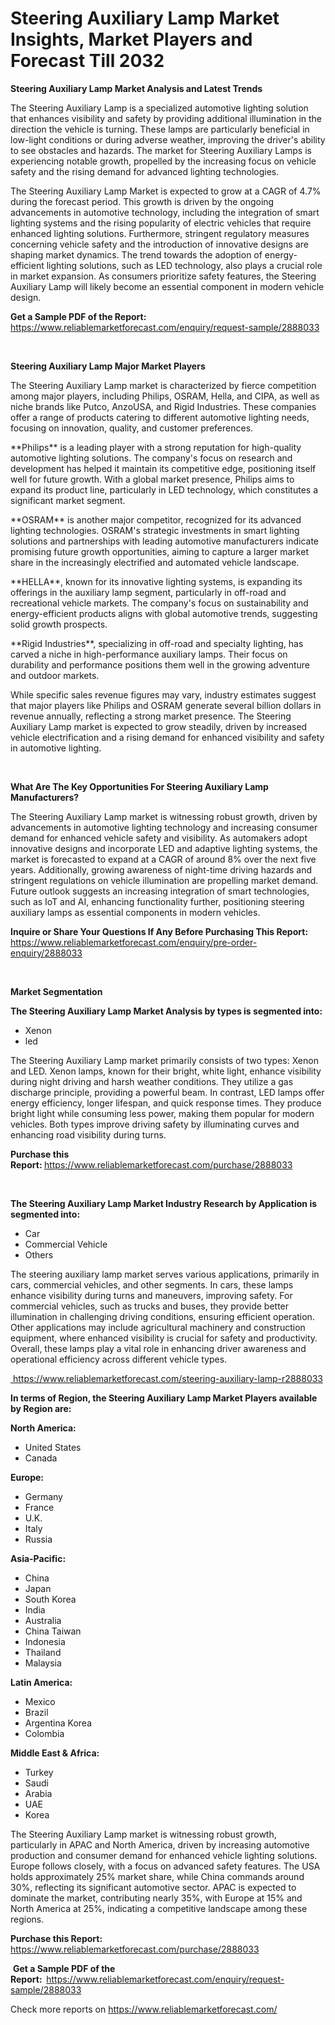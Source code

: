 <p><h1>Steering Auxiliary Lamp Market Insights, Market Players and Forecast Till 2032</h1></p><p><strong>Steering Auxiliary Lamp Market Analysis and Latest Trends</strong></p>
<p><p>The Steering Auxiliary Lamp is a specialized automotive lighting solution that enhances visibility and safety by providing additional illumination in the direction the vehicle is turning. These lamps are particularly beneficial in low-light conditions or during adverse weather, improving the driver's ability to see obstacles and hazards. The market for Steering Auxiliary Lamps is experiencing notable growth, propelled by the increasing focus on vehicle safety and the rising demand for advanced lighting technologies.</p><p>The Steering Auxiliary Lamp Market is expected to grow at a CAGR of 4.7% during the forecast period. This growth is driven by the ongoing advancements in automotive technology, including the integration of smart lighting systems and the rising popularity of electric vehicles that require enhanced lighting solutions. Furthermore, stringent regulatory measures concerning vehicle safety and the introduction of innovative designs are shaping market dynamics. The trend towards the adoption of energy-efficient lighting solutions, such as LED technology, also plays a crucial role in market expansion. As consumers prioritize safety features, the Steering Auxiliary Lamp will likely become an essential component in modern vehicle design.</p></p>
<p><strong>Get a Sample PDF of the Report:&nbsp;</strong> <a href="https://www.reliablemarketforecast.com/enquiry/request-sample/2888033?utm_campaign=2235&utm_medium=2&utm_source=Github&utm_content=ia&utm_term=14032025&utm_id=steering-auxiliary-lamp">https://www.reliablemarketforecast.com/enquiry/request-sample/2888033</a></p>
<p>&nbsp;</p>
<p><strong>Steering Auxiliary Lamp Major Market Players</strong></p>
<p><p>The Steering Auxiliary Lamp market is characterized by fierce competition among major players, including Philips, OSRAM, Hella, and CIPA, as well as niche brands like Putco, AnzoUSA, and Rigid Industries. These companies offer a range of products catering to different automotive lighting needs, focusing on innovation, quality, and customer preferences.</p><p>**Philips** is a leading player with a strong reputation for high-quality automotive lighting solutions. The company's focus on research and development has helped it maintain its competitive edge, positioning itself well for future growth. With a global market presence, Philips aims to expand its product line, particularly in LED technology, which constitutes a significant market segment.</p><p>**OSRAM** is another major competitor, recognized for its advanced lighting technologies. OSRAM's strategic investments in smart lighting solutions and partnerships with leading automotive manufacturers indicate promising future growth opportunities, aiming to capture a larger market share in the increasingly electrified and automated vehicle landscape.</p><p>**HELLA**, known for its innovative lighting systems, is expanding its offerings in the auxiliary lamp segment, particularly in off-road and recreational vehicle markets. The company's focus on sustainability and energy-efficient products aligns with global automotive trends, suggesting solid growth prospects.</p><p>**Rigid Industries**, specializing in off-road and specialty lighting, has carved a niche in high-performance auxiliary lamps. Their focus on durability and performance positions them well in the growing adventure and outdoor markets.</p><p>While specific sales revenue figures may vary, industry estimates suggest that major players like Philips and OSRAM generate several billion dollars in revenue annually, reflecting a strong market presence. The Steering Auxiliary Lamp market is expected to grow steadily, driven by increased vehicle electrification and a rising demand for enhanced visibility and safety in automotive lighting.</p></p>
<p>&nbsp;</p>
<p><strong>What Are The Key Opportunities For Steering Auxiliary Lamp Manufacturers?</strong></p>
<p><p>The Steering Auxiliary Lamp market is witnessing robust growth, driven by advancements in automotive lighting technology and increasing consumer demand for enhanced vehicle safety and visibility. As automakers adopt innovative designs and incorporate LED and adaptive lighting systems, the market is forecasted to expand at a CAGR of around 8% over the next five years. Additionally, growing awareness of night-time driving hazards and stringent regulations on vehicle illumination are propelling market demand. Future outlook suggests an increasing integration of smart technologies, such as IoT and AI, enhancing functionality further, positioning steering auxiliary lamps as essential components in modern vehicles.</p></p>
<p><strong>Inquire or Share Your Questions If Any Before Purchasing This Report:</strong> <a href="https://www.reliablemarketforecast.com/enquiry/pre-order-enquiry/2888033?utm_campaign=2235&utm_medium=2&utm_source=Github&utm_content=ia&utm_term=14032025&utm_id=steering-auxiliary-lamp">https://www.reliablemarketforecast.com/enquiry/pre-order-enquiry/2888033</a></p>
<p>&nbsp;</p>
<p><strong>Market Segmentation</strong></p>
<p><strong>The Steering Auxiliary Lamp Market Analysis by types is segmented into:</strong></p>
<p><ul><li>Xenon</li><li>led</li></ul></p>
<p><p>The Steering Auxiliary Lamp market primarily consists of two types: Xenon and LED. Xenon lamps, known for their bright, white light, enhance visibility during night driving and harsh weather conditions. They utilize a gas discharge principle, providing a powerful beam. In contrast, LED lamps offer energy efficiency, longer lifespan, and quick response times. They produce bright light while consuming less power, making them popular for modern vehicles. Both types improve driving safety by illuminating curves and enhancing road visibility during turns.</p></p>
<p><strong>Purchase this Report:&nbsp;</strong><a href="https://www.reliablemarketforecast.com/purchase/2888033?utm_campaign=2235&utm_medium=2&utm_source=Github&utm_content=ia&utm_term=14032025&utm_id=steering-auxiliary-lamp">https://www.reliablemarketforecast.com/purchase/2888033</a></p>
<p>&nbsp;</p>
<p><strong>The Steering Auxiliary Lamp Market Industry Research by Application is segmented into:</strong></p>
<p><ul><li>Car</li><li>Commercial Vehicle</li><li>Others</li></ul></p>
<p><p>The steering auxiliary lamp market serves various applications, primarily in cars, commercial vehicles, and other segments. In cars, these lamps enhance visibility during turns and maneuvers, improving safety. For commercial vehicles, such as trucks and buses, they provide better illumination in challenging driving conditions, ensuring efficient operation. Other applications may include agricultural machinery and construction equipment, where enhanced visibility is crucial for safety and productivity. Overall, these lamps play a vital role in enhancing driver awareness and operational efficiency across different vehicle types.</p></p>
<p><a href="https://www.reliablemarketforecast.com/steering-auxiliary-lamp-r2888033?utm_campaign=2235&utm_medium=2&utm_source=Github&utm_content=ia&utm_term=14032025&utm_id=steering-auxiliary-lamp">&nbsp;https://www.reliablemarketforecast.com/steering-auxiliary-lamp-r2888033</a></p>
<p><strong>In terms of Region, the Steering Auxiliary Lamp Market Players available by Region are:</strong></p>
<p>
    <p> <strong> North America: </strong>
        <ul>
            <li>United States</li>
            <li>Canada</li>
        </ul>
        </p> 
    <p> <strong> Europe: </strong>
        <ul>
            <li>Germany</li>
            <li>France</li>
            <li>U.K.</li>
            <li>Italy</li>
            <li>Russia</li>
        </ul>
        </p> 
    <p> <strong> Asia-Pacific: </strong>
        <ul>
            <li>China</li>
            <li>Japan</li>
            <li>South Korea</li>
            <li>India</li>
            <li>Australia</li>
            <li>China Taiwan</li>
            <li>Indonesia</li>
            <li>Thailand</li>
            <li>Malaysia</li>
        </ul>
        </p> 
    <p> <strong> Latin America: </strong>
        <ul>
            <li>Mexico</li>
            <li>Brazil</li>
            <li>Argentina Korea</li>
            <li>Colombia</li>
        </ul>
        </p> 
    <p> <strong> Middle East & Africa: </strong>
        <ul>
            <li>Turkey</li>
            <li>Saudi</li>
            <li>Arabia</li>
            <li>UAE</li>
            <li>Korea</li>
        </ul>
    </p>
    </p>
<p><p>The Steering Auxiliary Lamp market is witnessing robust growth, particularly in APAC and North America, driven by increasing automotive production and consumer demand for enhanced vehicle lighting solutions. Europe follows closely, with a focus on advanced safety features. The USA holds approximately 25% market share, while China commands around 30%, reflecting its significant automotive sector. APAC is expected to dominate the market, contributing nearly 35%, with Europe at 15% and North America at 25%, indicating a competitive landscape among these regions.</p></p>
<p><strong>Purchase this Report: </strong><a href="https://www.reliablemarketforecast.com/purchase/2888033?utm_campaign=2235&utm_medium=2&utm_source=Github&utm_content=ia&utm_term=14032025&utm_id=steering-auxiliary-lamp">https://www.reliablemarketforecast.com/purchase/2888033</a></p>
<p>&nbsp;<strong>Get a Sample PDF of the Report:&nbsp;&nbsp;</strong><a href="https://www.reliablemarketforecast.com/enquiry/request-sample/2888033?utm_campaign=2235&utm_medium=2&utm_source=Github&utm_content=ia&utm_term=14032025&utm_id=steering-auxiliary-lamp">https://www.reliablemarketforecast.com/enquiry/request-sample/2888033</a></p>
<p><strong></strong></p>
<p>Check more reports on <a href="https://www.reliablemarketforecast.com/?utm_campaign=2235&utm_medium=2&utm_source=Github&utm_content=ia&utm_term=14032025&utm_id=steering-auxiliary-lamp">https://www.reliablemarketforecast.com/</a></p>